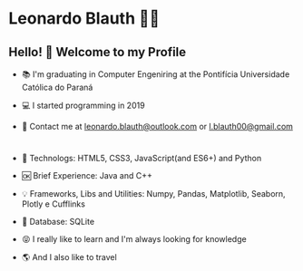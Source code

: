 # Leonardo Blauth :man_technologist:

## Hello! :wave: Welcome to my Profile

- :books: I'm graduating in Computer Engeniring at the Pontifícia Universidade Católica do Paraná

- :computer: I started programming in 2019

- :email: Contact me at leonardo.blauth@outlook.com or l.blauth00@gmail.com
#
- :sparkling_heart: Technologs: HTML5, CSS3, JavaScript(and ES6+) and Python

- :ok: Brief Experience: Java and C++

- :bulb: Frameworks, Libs and Utilities: Numpy, Pandas, Matplotlib, Seaborn, Plotly e
Cufflinks

- :closed_lock_with_key: Database: SQLite
- :stuck_out_tongue_closed_eyes: I really like to learn and I'm always looking for knowledge

- :earth_americas: And I also like to travel
